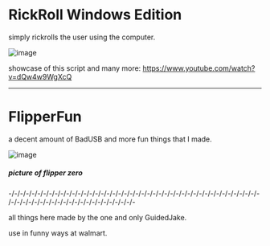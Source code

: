 # RickRoll Windows Edition

simply rickrolls the user using the computer.

![image](https://user-images.githubusercontent.com/130898607/232290114-a944825a-2011-4f1f-9ccb-f648f0aae1a9.png)


showcase of this script and many more: https://www.youtube.com/watch?v=dQw4w9WgXcQ

------------------------------------------------------------------------------

# FlipperFun
a decent amount of BadUSB and more fun things that I made.

![image](https://user-images.githubusercontent.com/130898607/232289497-65ea0c2a-354c-4172-a6df-92dbda97736f.png)
##### picture of flipper zero

-/-/-/-/-/-/-/-/-/-/-/-/-/-/-/-/-/-/-/-/-/-/-/-/-/-/-/-/-/-/-/-/-/-/-/-/-/-/-/-/-/-/-/-/-/-/-/-/-/-/-/-/-/-/-/-/-/-/-/-/-/-/-/-/-/-

all things here made by the one and only GuidedJake.

use in funny ways at walmart.
